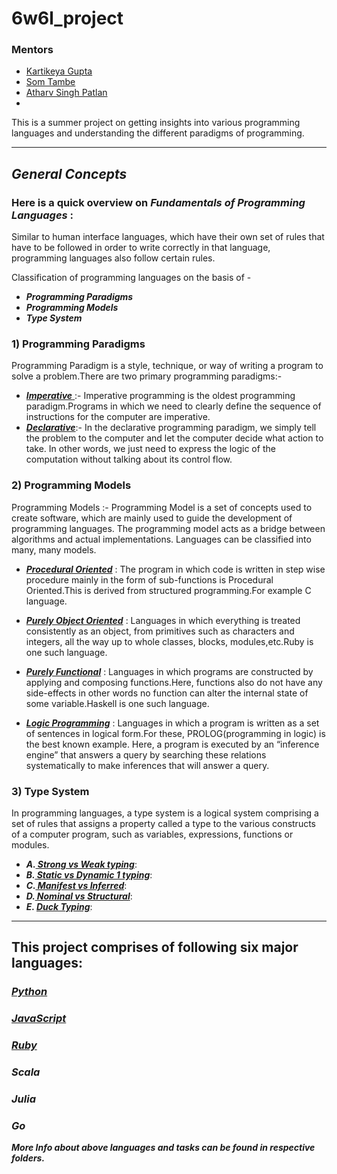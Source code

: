 # 6w6l_project
### **Mentors** 
- [Kartikeya Gupta](https://github.com/kartikcode)
- [Som Tambe](https://github.com/SomTambe)
- [Atharv Singh Patlan](https://github.com/AthaSSiN)
- 
This is a summer project on getting insights into various programming languages and understanding the different paradigms of programming.

*****************************
## *General Concepts*

### Here is a quick overview on ***Fundamentals of Programming Languages*** :
Similar to human interface languages, which have their own set of rules that have to be followed in order to write correctly in that language, programming languages ​​also follow certain rules.<br>

Classification of programming languages on the basis of -
* ***Programming Paradigms***
* ***Programming Models***
* ***Type System***



### 1) Programming Paradigms
Programming Paradigm is a style, technique, or way of writing a program to solve a problem.There are two primary programming paradigms:-
- <ins> ***Imperative*** </ins>:- Imperative programming is the oldest programming paradigm.Programs in which we need to clearly define the sequence of instructions for the  computer are imperative.
- ***<ins>Declarative</ins>***:- In the declarative programming paradigm, we simply tell the problem to the computer and let the computer decide what action to take. In other words, we just need to express the logic of the computation without talking about its control flow.

### 2) Programming Models
Programming Models :- Programming Model is a set of concepts used to create software, which are mainly used to guide the development of programming languages.
The programming model acts as a bridge between algorithms and actual implementations. Languages can be classified into many, many models.


- <ins>***Procedural Oriented***</ins> : The program in which code is written in step wise procedure mainly in the form of sub-functions is Procedural Oriented.This is derived from structured programming.For example C language.

- <ins>***Purely Object Oriented***</ins> : Languages in which everything is treated consistently as an object, from primitives such as characters and integers, all the way up to whole classes, blocks, modules,etc.Ruby is one such language.
- <ins>***Purely Functional***</ins> :  Languages in which programs are constructed by applying and composing functions.Here, functions also do not have any side-effects in other words no function can alter the internal state of some variable.Haskell is one such language.

- <ins>***Logic Programming***</ins> : Languages in which a program is written as a set of sentences in logical form.For these, PROLOG(programming in logic) is the best known example. Here, a program is executed by an “inference engine” that answers a query by searching these relations systematically to make inferences that will answer a query.

### 3) Type System

In programming languages, a type system is a logical system comprising a set of rules that assigns a property called a type to the various constructs of a computer program, such as variables, expressions, functions or modules.
- ***A.<ins> Strong vs Weak typing***</ins>:
- ***B.<ins> Static vs Dynamic 1 typing***</ins>:
- ***C.<ins> Manifest vs Inferred***</ins>:
- ***D.<ins> Nominal vs Structural***</ins>:
- ***E. <ins>Duck Typing***</ins>:
******************************************
## This project comprises of following six major languages:

### [*Python*](https://github.com/sandeepb20/6w6l_project/tree/main/python)
### [*JavaScript*](https://github.com/sandeepb20/6w6l_project/tree/main/js)
### [*Ruby*](https://github.com/sandeepb20/6w6l_project/tree/main/ruby)
### *Scala*
### *Julia* 
### *Go*

***More Info about above languages and tasks can be found in respective folders.***

